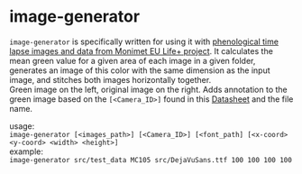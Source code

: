 # image-generator
`image-generator` is specifically written for using it with [phenological time lapse images and data from Monimet EU Life+ project](https://zenodo.org/communities/phenology_camera/?page=1&size=20).
It calculates the mean green value for a given area of each image in a given folder, generates an image of this color with the same dimension as the input image, and stitches both images horizontally together.  
Green image on the left, original image on the right. Adds annotation to the green image based on the `[<Camera_ID>]` found in this [Datasheet](https://zenodo.org/record/1066862) and the file name.  
  
usage:  
```image-generator [<images_path>] [<Camera_ID>] [<font_path] [<x-coord> <y-coord> <width> <height>]```  
example:  
```image-generator src/test_data MC105 src/DejaVuSans.ttf 100 100 100 100```
